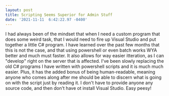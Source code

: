 ```yaml
--- 
layout: post 
title: Scripting Seems Superior for Admin Stuff 
date: '2021-11-11  6:42:22.97 -0400' 
--- 
```

I had always been of the mindset that when I need a custom program that does some weird task, that I would need 
to fire up Visual Studio and put together a little C# program. I have learned over the past few months that this 
is not the case, and that using powershell or even batch works WYA better and much must faster. It also allows 
for way easier itteration, as I can "develop" right on the server that is affected. I've been slowly replacing 
the old C# programs I have written with powershell scripts and it is much much easier. Plus, it has the added 
bonus of being human-readable, meaning anyone who comes along after me should be able to discern what is going 
on with the script just by reading it. I don't have to provide anyone any source code, and then don't have ot 
install Visual Studio. Easy peesy!
